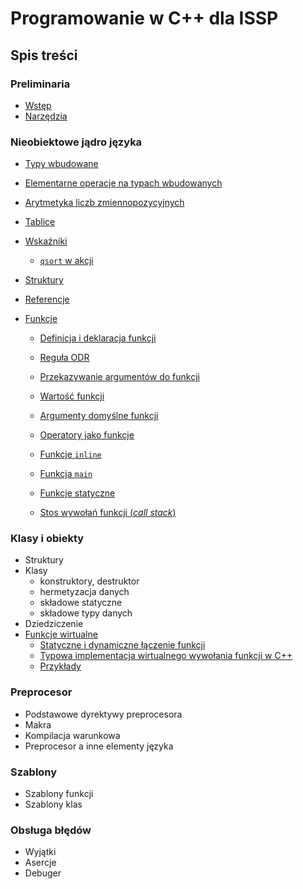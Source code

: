 # Programowanie w C++ dla ISSP

## Spis treści

### Preliminaria

- [Wstęp](./00-wstep.md)
- [Narzędzia](./01-narzędzia.md)


### Nieobiektowe jądro języka

- [Typy wbudowane](./02-typy-wbudowane.md)

- [Elementarne operacje na typach wbudowanych](./03-elementarne-operacje.md)

- [Arytmetyka liczb zmiennopozycyjnych](./04-arytmetyka-zmiennopozycyjna.md)

- [Tablice](05-tablice.md)
- [Wskaźniki](./06-wskazniki.md)
  - [`qsort` w akcji](06a-qsort.md)

- [Struktury](./07-struktury.md)
- [Referencje](./08-referencje.md)
- [Funkcje](./08-funkcje.md)
  - [Definicja i deklaracja funkcji](./08a-deklaracja-i-definicja.md)
  - [Reguła ODR](./08b-regula-ODR.md)

  - [Przekazywanie argumentów do funkcji](./08c-argumenty-funkcji.md)

  - [Wartość funkcji](./08d-wartosc-funkcji.md)

  - [Argumenty domyślne funkcji](./08e-argumenty-domyslne.md)

  - [Operatory jako funkcje](./08o-operatory.md)

  - [Funkcje `inline`](./08f-funkcje-inline.md)

  - [Funkcja `main`](./08g-funkcja-main.md)

  - [Funkcje statyczne](./08h-funkcje-statyczne.md)

  - [Stos wywołań funkcji (*call stack*)](./08i-call-stack.md)


### Klasy i obiekty

- Struktury
- Klasy
  - konstruktory, destruktor
  - hermetyzacja danych
  - składowe statyczne
  - składowe typy danych
- Dziedziczenie
- [Funkcje wirtualne](./14-funkcje.wirtualne.md)
  - [Statyczne i dynamiczne łączenie funkcji](14a-łączenie-funkcji.md)
  - [Typowa implementacja wirtualnego wywołania funkcji w C++](14b-wywołanie-wirtualne.md)
  - [Przykłady](14c-przykłady-wirtualne.md) 


### Preprocesor

- Podstawowe dyrektywy preprocesora
- Makra
- Kompilacja warunkowa
- Preprocesor a inne elementy języka

### Szablony

- Szablony funkcji
- Szablony klas

### Obsługa błędów

- Wyjątki
- Asercje
- Debuger

